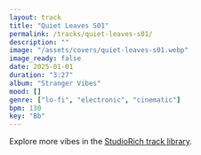 ```yaml
---
layout: track
title: "Quiet Leaves S01"
permalink: /tracks/quiet-leaves-s01/
description: ""
image: "/assets/covers/quiet-leaves-s01.webp"
image_ready: false
date: 2025-01-01
duration: "3:27"
album: "Stranger Vibes"
mood: []
genre: ["lo-fi", "electronic", "cinematic"]
bpm: 130
key: "Bb"
---
```


Explore more vibes in the [StudioRich track library](/tracks/).
